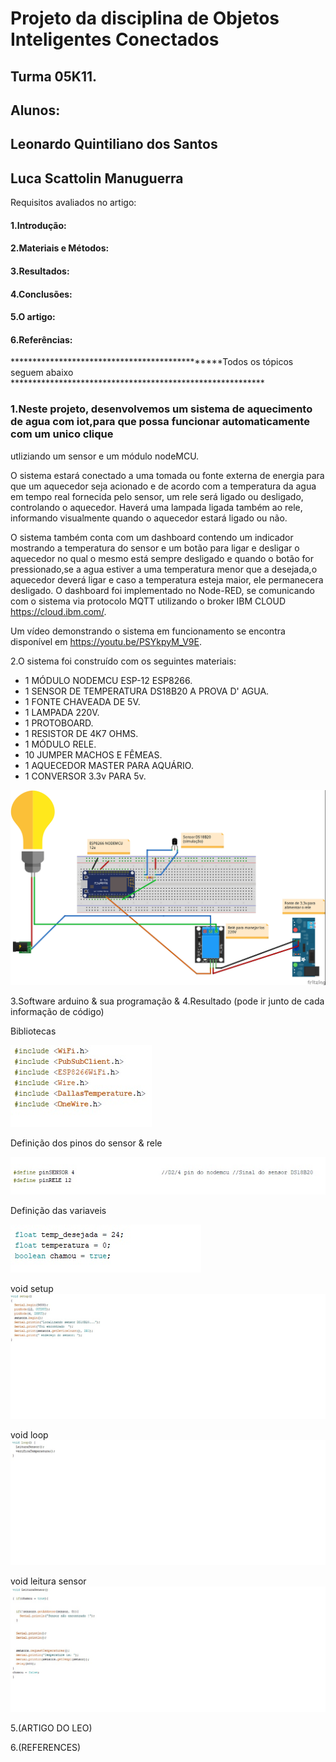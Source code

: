 # Projeto da disciplina de Objetos Inteligentes Conectados

## Turma 05K11.

## Alunos:

## Leonardo Quintiliano dos Santos
## Luca Scattolin Manuguerra


 Requisitos avaliados no artigo:
 
#### 1.Introdução:

#### 2.Materiais e Métodos:

#### 3.Resultados:

#### 4.Conclusões:

#### 5.O artigo:

#### 6.Referências:

***********************************************Todos os tópicos seguem abaixo **********************************************************

### 1.Neste projeto, desenvolvemos um sistema de aquecimento de agua com iot,para que possa funcionar automaticamente com um unico clique
utliziando um sensor  e um módulo nodeMCU.

O sistema estará conectado a uma tomada ou fonte externa de energia para que um aquecedor seja acionado e
de acordo com a temperatura da agua em tempo real fornecida pelo sensor, um rele será ligado ou desligado,
controlando o aquecedor.
Haverá uma lampada ligada também ao rele, informando visualmente quando o aquecedor estará ligado ou não.

O sistema também conta com um dashboard contendo um indicador mostrando a temperatura do sensor  e
um botão para ligar e desligar o aquecedor no qual o mesmo está sempre desligado e quando o botão for pressionado,se a agua 
estiver a uma temperatura menor que a desejada,o aquecedor deverá ligar e caso a temperatura esteja maior, ele permanecera desligado.
O dashboard foi implementado no Node-RED, se comunicando com o sistema via protocolo MQTT utilizando o broker IBM CLOUD 
https://cloud.ibm.com/.

Um vídeo demonstrando o sistema em funcionamento se encontra disponível em https://youtu.be/PSYkpyM_V9E.

2.O sistema foi construído com os seguintes materiais:

* 1 MÓDULO NODEMCU ESP-12 ESP8266.
* 1 SENSOR DE TEMPERATURA DS18B20 A PROVA D' AGUA.
* 1 FONTE CHAVEADA DE 5V.
* 1 LAMPADA 220V.
* 1 PROTOBOARD.
* 1 RESISTOR DE 4K7 OHMS.
* 1 MÓDULO RELE.
* 10 JUMPER MACHOS E FÊMEAS.
* 1 AQUECEDOR MASTER PARA AQUÁRIO.
* 1 CONVERSOR 3.3v PARA 5v.

![](https://github.com/LeonardoQuintiliano/IoT-Project/blob/master/imagens/IoTProjeto.jpg)


3.Software arduino & sua programação & 4.Resultado (pode ir junto de cada informação de código)

Bibliotecas


![](https://github.com/LeonardoQuintiliano/IoT-Project/blob/master/imagens/biblioteca.jpg)

Definição dos pinos do sensor & rele

![](https://github.com/LeonardoQuintiliano/IoT-Project/blob/master/imagens/PinSensorRele.jpg)

Definição das variaveis

![](https://github.com/LeonardoQuintiliano/IoT-Project/blob/master/imagens/variaveis.jpg)

void setup
![](https://github.com/LeonardoQuintiliano/IoT-Project/blob/master/imagens/voidsetup.jpg)

void loop
![](https://github.com/LeonardoQuintiliano/IoT-Project/blob/master/imagens/voidloop.jpg)

void leitura sensor
![](https://github.com/LeonardoQuintiliano/IoT-Project/blob/master/imagens/voidLeiturasensor.jpg)


5.(ARTIGO DO LEO)

6.(REFERENCES)
